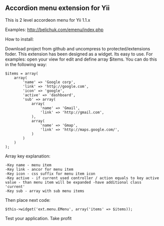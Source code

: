 Accordion menu extension for Yii
------------
This is 2 level accordeon menu for Yii 1.1.x

Examples:
	http://belichuk.com/emenu/index.php

How to install:

Download project from github and uncompress to  protected/extensions foder.
This extension has been designed as a widget. Its easy to use. 
For examples:
	open your view for edit and define array $items. You can do this in the following way:

	$items = array(
		array(
			'name' => 'Google corp',
			'link' => 'http://google.com',
			'icon' => 'google',
			'active' => 'dashboard',
			'sub' => array(
				array(
					'name' => 'Gmail',
					'link' => 'http://gmail.com',
				),
				array(
					'name' => 'Gmap',
					'link' => 'http://maps.google.com/',
				)
	    	)
	    )
	);

Array key explanation:

	-Key name - menu item
	-Key link - ancor for menu item
	-Key icon - css suffix for menu item icon
	-Key active - if current used controller / action equals to key active value - than menu item will be expanded -have additional class 'current'
	-Key sub - array with sub menu items


Then place next code:

	$this->widget('ext.menu.EMenu', array('items' => $items));

 Test your application. Take profit 